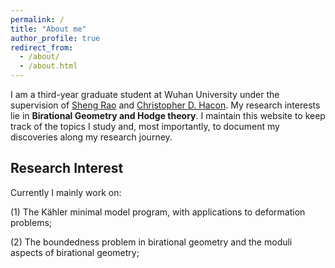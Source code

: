 ```yaml
---
permalink: /
title: "About me"
author_profile: true
redirect_from: 
  - /about/
  - /about.html
---
```


I am a third-year graduate student at Wuhan University under the supervision of [Sheng Rao](https://jszy.whu.edu.cn/raosheng/en/lwcg/427599/list/index.htm) and [Christopher D. Hacon](https://www.math.utah.edu/~hacon/). My research interests lie in **Birational Geometry and Hodge theory**. I maintain this website to keep track of the topics I study and, most importantly, to document my discoveries along my research journey. 


## Research Interest

Currently I mainly work on: 

(1) The Kähler minimal model program, with applications to deformation problems;

(2) The boundedness problem in birational geometry and the moduli aspects of birational geometry;

